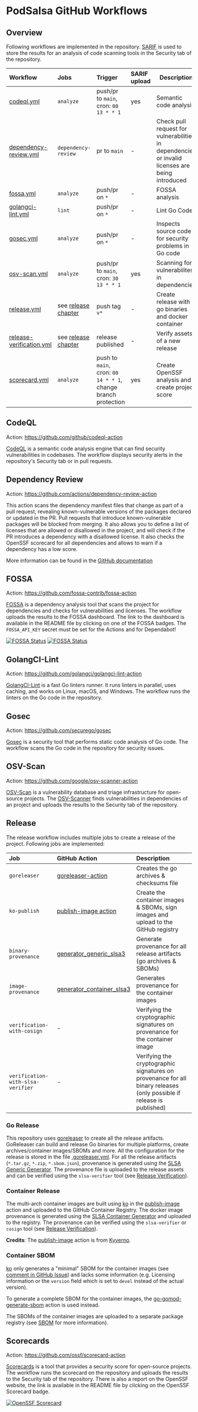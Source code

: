 # PodSalsa GitHub Workflows

## Overview

Following workflows are implemented in the repository.
[SARIF](https://docs.github.com/en/code-security/code-scanning/integrating-with-code-scanning/sarif-support-for-code-scanning) is used to store the results for an analysis of code scanning tools in the Security tab of the repository.

| Workflow                                               | Jobs                            | Trigger                                                       | SARIF upload | Description                                                                                     |
| :----------------------------------------------------- | :------------------------------ | :------------------------------------------------------------ | :----------- | ----------------------------------------------------------------------------------------------- |
| [codeql.yml](./codeql.yml)                             | `analyze`                       | push/pr to `main`, cron: `00 13 * * 1`                        | yes          | Semantic code analysis                                                                          |
| [dependency-review.yml](./dependency-review.yml)       | `dependency-review`             | pr to `main`                                                  | -            | Check pull request for vulnerabilities in dependencies or invalid licenses are being introduced |
| [fossa.yml](./fossa.yml)                               | `analyze`                       | push/pr on `*`                                                | -            | FOSSA analysis                                                                                  |
| [golangci-lint.yml](./golangci-lint.yml)               | `lint`                          | push/pr on `*`                                                | -            | Lint Go Code                                                                                    |
| [gosec.yml](./gosec.yml)                               | `analyze`                       | push/pr on `*`                                                | -            | Inspects source code for security problems in Go code                                           |
| [osv-scan.yml](./osv-scan.yml)                         | `analyze`                       | push/pr to `main`, cron: `30 13 * * 1`                        | yes          | Scanning for vulnerabilites in dependencies                                                     |
| [release.yml](./release.yml)                           | see [release chapter](#release) | push tag `v*`                                                 | -            | Create release with go binaries and docker container                                            |
| [release-verification.yml](./release-verification.yml) | see [release chapter](#release) | release published                                             | -            | Verify assets of a new release                                                                  |
| [scorecard.yml](./scorecard.yml)                       | `analyze`                       | push to `main`, cron: `00 14 * * 1`, change branch protection | yes          | Create OpenSSF analysis and create project score                                                |

## CodeQL

Action: https://github.com/github/codeql-action

[CodeQL](https://codeql.github.com/) is a semantic code analysis engine that can find security vulnerabilities in codebases. The workflow displays security alerts in the repository's Security tab or in pull requests.

## Dependency Review

Action: https://github.com/actions/dependency-review-action

This action scans the dependency manifest files that change as part of a pull request, revealing known-vulnerable versions of the packages declared or updated in the PR. Pull requests that introduce known-vulnerable packages will be blocked from merging.
It also allows you to define a list of licenses that are allowed or disallowed in the project, and will check if the PR introduces a dependency with a disallowed license.
It also checks the OpenSSF scorecard for all dependencies and allows to warn if a dependency has a low score.

More information can be found in the [GitHub documentation](https://docs.github.com/en/code-security/supply-chain-security/understanding-your-software-supply-chain/about-dependency-review)

## FOSSA

Action: https://github.com/fossa-contrib/fossa-action

[FOSSA](https://fossa.com/) is a dependency analysis tool that scans the project for dependencies and checks for vulnerabilities and licenses. The workflow uploads the results to the FOSSA dashboard. The link to the dashboard is available in the README file by clicking on one of the FOSSA badges.
The `FOSSA_API_KEY` secret must be set for the Actions and for Dependabot!

[![FOSSA Status](https://app.fossa.com/api/projects/custom%2B44203%2Fgithub.com%2Fsahma19%2Fpodsalsa.svg?type=shield&issueType=license)](https://app.fossa.com/projects/custom%2B44203%2Fgithub.com%2Fsahma19%2Fpodsalsa?ref=badge_shield&issueType=license) [![FOSSA Status](https://app.fossa.com/api/projects/custom%2B44203%2Fgithub.com%2Fsahma19%2Fpodsalsa.svg?type=shield&issueType=security)](https://app.fossa.com/projects/custom%2B44203%2Fgithub.com%2Fsahma19%2Fpodsalsa?ref=badge_shield&issueType=security)

## GolangCI-Lint

Action: https://github.com/golangci/golangci-lint-action

[GolangCI-Lint](https://golangci-lint.run/) is a fast Go linters runner. It runs linters in parallel, uses caching, and works on Linux, macOS, and Windows. The workflow runs the linters on the Go code in the repository.

## Gosec

Action: https://github.com/securego/gosec

[Gosec](https://securego.io/) is a security tool that performs static code analysis of Go code. The workflow scans the Go code in the repository for security issues.

## OSV-Scan

Action: https://github.com/google/osv-scanner-action

[OSV-Scan](https://osv.dev/) is a vulnerability database and triage infrastructure for open-source projects. The [OSV-Scanner](https://google.github.io/osv-scanner/) finds vulnerabilities in dependencies of an project and uploads the results to the Security tab of the repository.

## Release

The release workflow includes multiple jobs to create a release of the project. Following jobs are implemented:

| Job                               | GitHub Action                                                                                                                    | Description                                                                                                          |
| :-------------------------------- | :------------------------------------------------------------------------------------------------------------------------------- | :------------------------------------------------------------------------------------------------------------------- |
| `goreleaser`                      | [goreleaser-action](https://github.com/goreleaser/goreleaser-action)                                                             | Creates the go archives & checksums file                                                                             |
| `ko-publish`                      | [publish-image action](../actions/publish-image/action.yaml)                                                                     | Create the container images & SBOMs, sign images and upload to the GitHub registry                                   |
| `binary-provenance`               | [generator_generic_slsa3](https://github.com/slsa-framework/slsa-github-generator/blob/main/internal/builders/generic/README.md) | Generate provenance for all release artifacts (go archives & SBOMs)                                                  |
| `image-provenance`                | [generator_container_slsa3](https://github.com/slsa-framework/slsa-github-generator/tree/main/internal/builders/container)       | Generates provenance for the container images                                                                        |
| `verification-with-cosign`        | -                                                                                                                                | Verifying the cryptographic signatures on provenance for the container image                                         |
| `verification-with-slsa-verifier` | -                                                                                                                                | Verifying the cryptographic signatures on provenance for all binary releases (only possible if release is published) |

### Go Release

This repository uses [goreleaser](https://goreleaser.com/) to create all the release artifacts. GoReleaser can build and release Go binaries for multiple platforms, create archives/container images/SBOMs and more. All the configuration for the release is stored in the file [.goreleaser.yml](./../../.goreleaser.yml).
For all the release artifacts (`*.tar.gz`, `*.zip`, `*.sbom.json`), provenance is generated using the [SLSA Generic Generator](https://github.com/slsa-framework/slsa-github-generator/blob/main/internal/builders/generic/README.md). The provenance file is uploaded to the release assets and can be verified using the `slsa-verifier` tool (see [Release Verification](./../../SECURITY.md#release-verification)).

### Container Release

The multi-arch container images are built using [ko](https://ko.build/) in the [publish-image](../actions/publish-image/action.yaml) action and uploaded to the GitHub Container Registry. The docker image provenance is generated using the [SLSA Container Generator](https://github.com/slsa-framework/slsa-github-generator/tree/main/internal/builders/container) and uploaded to the registry. The provenance can be verified using the `slsa-verifier` or `cosign` tool (see [Release Verification](./../../SECURITY.md#release-verification)).

**Credits**: The [publish-image](../actions/publish-image/action.yaml) action is from [Kyverno](https://github.com/kyverno/kyverno).

### Container SBOM

[ko](https://ko.build/features/sboms/) only generates a "minimal" SBOM for the container images (see [comment in GitHub Issue](https://github.com/ko-build/ko/pull/587#issuecomment-1034926085)) and lacks some information (e.g. Licensing information or the `version` field which is set to `devel` instead of the actual version).

To generate a complete SBOM for the container images, the [go-gomod-generate-sbom](https://github.com/CycloneDX/gh-gomod-generate-sbom) action is used instead.

The SBOMs of the container images are uploaded to a separate package registry (see [SBOM](./../../SECURITY.md#sbom) for more information).

## Scorecards

Action: https://github.com/ossf/scorecard-action

[Scorecards](https://github.com/ossf/scorecard) is a tool that provides a security score for open-source projects. The workflow runs the scorecard on the repository and uploads the results to the Security tab of the repository. There is also a report on the OpenSSF website, the link is available in the README file by clicking on the OpenSSF Scorecard badge.

[![OpenSSF Scorecard](https://api.securityscorecards.dev/projects/github.com/sahma19/podsalsa/badge)](https://securityscorecards.dev/viewer/?uri=github.com/sahma19/podsalsa)
